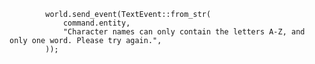             world.send_event(TextEvent::from_str(
                command.entity,
                "Character names can only contain the letters A-Z, and only one word. Please try again.",
            ));